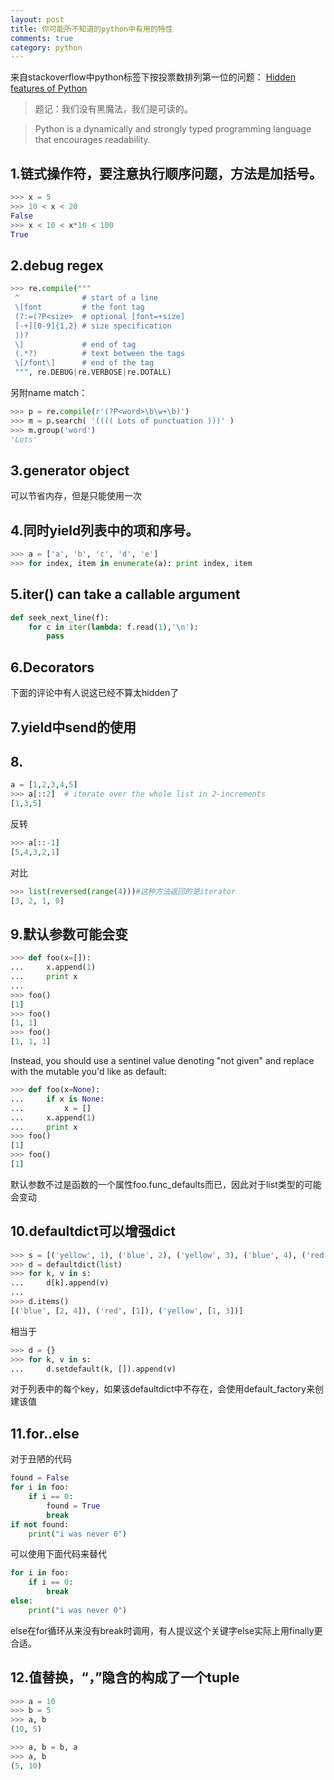 ```yaml
---
layout: post
title: 你可能所不知道的python中有用的特性
comments: true
category: python
---
```


来自stackoverflow中python标签下按投票数排列第一位的问题：
[Hidden features of Python](http://stackoverflow.com/questions/101268/hidden-features-of-python?tab=votes#tab-top)

> 题记：我们没有黑魔法，我们是可读的。 

> Python is a dynamically and strongly typed programming language that encourages readability. 

## 1.链式操作符，要注意执行顺序问题，方法是加括号。 

```python
>>> x = 5
>>> 10 < x < 20 
False
>>> x < 10 < x*10 < 100
True
```

## 2.debug regex 

```python
>>> re.compile("""
 ^              # start of a line
 \[font         # the font tag
 (?:=(?P<size>  # optional [font=+size]
 [-+][0-9]{1,2} # size specification
 ))?
 \]             # end of tag
 (.*?)          # text between the tags
 \[/font\]      # end of the tag
 """, re.DEBUG|re.VERBOSE|re.DOTALL)
```

另附name match： 

```python
>>> p = re.compile(r'(?P<word>\b\w+\b)')
>>> m = p.search( '(((( Lots of punctuation )))' )
>>> m.group('word')
'Lots'
```

## 3.generator object 

可以节省内存，但是只能使用一次 

## 4.同时yield列表中的项和序号。 

```python
>>> a = ['a', 'b', 'c', 'd', 'e']
>>> for index, item in enumerate(a): print index, item
```

## 5.iter() can take a callable argument 

```python
def seek_next_line(f):
    for c in iter(lambda: f.read(1),'\n'):
        pass
```

## 6.Decorators 

下面的评论中有人说这已经不算太hidden了 

## 7.yield中send的使用 

## 8.

```python
a = [1,2,3,4,5]
>>> a[::2]  # iterate over the whole list in 2-increments
[1,3,5]
```

反转

```python
>>> a[::-1]
[5,4,3,2,1]
```

对比

```python
>>> list(reversed(range(4)))#这种方法返回的是iterator
[3, 2, 1, 0] 
```

## 9.默认参数可能会变 

```python
>>> def foo(x=[]):
...     x.append(1)
...     print x
... 
>>> foo()
[1]
>>> foo()
[1, 1]
>>> foo()
[1, 1, 1]
```

Instead, you should use a sentinel value denoting "not given" and replace with the mutable you'd like as default: 

```python
>>> def foo(x=None):
...     if x is None:
...         x = []
...     x.append(1)
...     print x
>>> foo()
[1]
>>> foo()
[1]
```

默认参数不过是函数的一个属性foo.func_defaults而已，因此对于list类型的可能会变动 

## 10.defaultdict可以增强dict 

```python
>>> s = [('yellow', 1), ('blue', 2), ('yellow', 3), ('blue', 4), ('red', 1)]
>>> d = defaultdict(list)
>>> for k, v in s:
...     d[k].append(v)
...
>>> d.items()
[('blue', [2, 4]), ('red', [1]), ('yellow', [1, 3])]
```

相当于 

```python
>>> d = {}
>>> for k, v in s:
...     d.setdefault(k, []).append(v)
```

对于列表中的每个key，如果该defaultdict中不存在，会使用default_factory来创建该值 

## 11.for..else 

对于丑陋的代码 

```python
found = False
for i in foo:
    if i == 0:
        found = True
        break
if not found:
    print("i was never 0")
```

可以使用下面代码来替代 

```python
for i in foo:
    if i == 0:
        break
else:
    print("i was never 0")
```

else在for循环从来没有break时调用，有人提议这个关键字else实际上用finally更合适。 

## 12.值替换，“，”隐含的构成了一个tuple 

```python
>>> a = 10
>>> b = 5
>>> a, b
(10, 5)

>>> a, b = b, a
>>> a, b
(5, 10)
```
